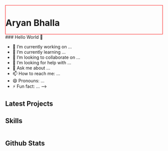<div style="background-image: url("https://d1uxiwmpc9j4yg.cloudfront.net/inverita/images/uploads/technologies/slider-js.png"); padding: 20px;">
   <div style="border: 1px solid red;">
     <h1>Aryan Bhalla</h1>
  </div>
</div>  
### Hello World 👋

- 🔭 I’m currently working on ...
- 🌱 I’m currently learning ...
- 👯 I’m looking to collaborate on ...
- 🤔 I’m looking for help with ...
- 💬 Ask me about ...
- 📫 How to reach me: ...
- 😄 Pronouns: ...
- ⚡ Fun fact: ...
-->

## Latest Projects
## Skills
<a target="_blank" rel="noopener noreferrer" href="https://camo.githubusercontent.com/320ef4ed880038cc9ace4ebb6035b4c6d44b7980400901485fc9f0bbf8f83571/68747470733a2f2f696d672e736869656c64732e696f2f62616467652f436f64652d416e67756c61722d696e666f726d6174696f6e616c3f7374796c653d666c6174266c6f676f3d616e67756c6172266c6f676f436f6c6f723d776869746526636f6c6f723d344142313937"><img src="https://camo.githubusercontent.com/320ef4ed880038cc9ace4ebb6035b4c6d44b7980400901485fc9f0bbf8f83571/68747470733a2f2f696d672e736869656c64732e696f2f62616467652f436f64652d416e67756c61722d696e666f726d6174696f6e616c3f7374796c653d666c6174266c6f676f3d616e67756c6172266c6f676f436f6c6f723d776869746526636f6c6f723d344142313937" alt="" data-canonical-src="https://img.shields.io/badge/Code-Angular-informational?style=flat&amp;logo=angular&amp;logoColor=white&amp;color=4AB197" style="max-width: 100%;"></a>
## Github Stats
